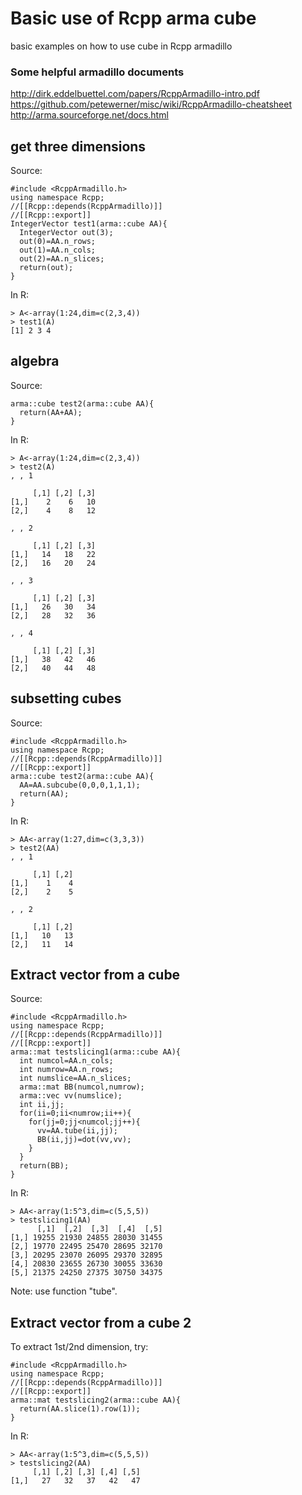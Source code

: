 # Basic use of Rcpp arma cube
basic examples on how to use cube in Rcpp armadillo

### Some helpful armadillo documents
<http://dirk.eddelbuettel.com/papers/RcppArmadillo-intro.pdf>   
<https://github.com/petewerner/misc/wiki/RcppArmadillo-cheatsheet>    
<http://arma.sourceforge.net/docs.html>

## get three dimensions
Source:
```
#include <RcppArmadillo.h>
using namespace Rcpp;
//[[Rcpp::depends(RcppArmadillo)]]
//[[Rcpp::export]]
IntegerVector test1(arma::cube AA){
  IntegerVector out(3);
  out(0)=AA.n_rows;
  out(1)=AA.n_cols;
  out(2)=AA.n_slices;
  return(out);
}
```
In R:
```
> A<-array(1:24,dim=c(2,3,4))
> test1(A)
[1] 2 3 4
```
## algebra
Source:
```
arma::cube test2(arma::cube AA){
  return(AA+AA);
}
```
In R:
```
> A<-array(1:24,dim=c(2,3,4))
> test2(A)
, , 1

     [,1] [,2] [,3]
[1,]    2    6   10
[2,]    4    8   12

, , 2

     [,1] [,2] [,3]
[1,]   14   18   22
[2,]   16   20   24

, , 3

     [,1] [,2] [,3]
[1,]   26   30   34
[2,]   28   32   36

, , 4

     [,1] [,2] [,3]
[1,]   38   42   46
[2,]   40   44   48
```
## subsetting cubes
Source:
```
#include <RcppArmadillo.h>
using namespace Rcpp;
//[[Rcpp::depends(RcppArmadillo)]]
//[[Rcpp::export]]
arma::cube test2(arma::cube AA){
  AA=AA.subcube(0,0,0,1,1,1);
  return(AA);
}
```
In R:
```
> AA<-array(1:27,dim=c(3,3,3))
> test2(AA)
, , 1

     [,1] [,2]
[1,]    1    4
[2,]    2    5

, , 2

     [,1] [,2]
[1,]   10   13
[2,]   11   14
```

## Extract vector from a cube
Source:
```
#include <RcppArmadillo.h>
using namespace Rcpp;
//[[Rcpp::depends(RcppArmadillo)]]
//[[Rcpp::export]]
arma::mat testslicing1(arma::cube AA){
  int numcol=AA.n_cols;
  int numrow=AA.n_rows;
  int numslice=AA.n_slices;
  arma::mat BB(numcol,numrow);
  arma::vec vv(numslice);
  int ii,jj;
  for(ii=0;ii<numrow;ii++){
    for(jj=0;jj<numcol;jj++){
      vv=AA.tube(ii,jj);
      BB(ii,jj)=dot(vv,vv);
    }
  }
  return(BB);
}
```
In R:
```
> AA<-array(1:5^3,dim=c(5,5,5))
> testslicing1(AA)
      [,1]  [,2]  [,3]  [,4]  [,5]
[1,] 19255 21930 24855 28030 31455
[2,] 19770 22495 25470 28695 32170
[3,] 20295 23070 26095 29370 32895
[4,] 20830 23655 26730 30055 33630
[5,] 21375 24250 27375 30750 34375
```
Note: use function "tube".
## Extract vector from a cube 2
To extract 1st/2nd dimension, try:    
```
#include <RcppArmadillo.h>
using namespace Rcpp;
//[[Rcpp::depends(RcppArmadillo)]]
//[[Rcpp::export]]
arma::mat testslicing2(arma::cube AA){
  return(AA.slice(1).row(1));
}
```
In R:
```
> AA<-array(1:5^3,dim=c(5,5,5))
> testslicing2(AA)
     [,1] [,2] [,3] [,4] [,5]
[1,]   27   32   37   42   47
```
